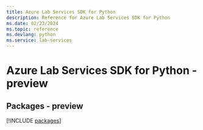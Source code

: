 ```yaml
---
title: Azure Lab Services SDK for Python
description: Reference for Azure Lab Services SDK for Python
ms.date: 02/23/2024
ms.topic: reference
ms.devlang: python
ms.service: lab-services
---
```

# Azure Lab Services SDK for Python - preview
## Packages - preview
[!INCLUDE [packages](lab-services-index.md)]